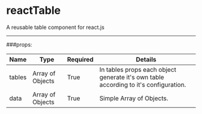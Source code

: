 # reactTable
A reusable table component for react.js

___

###props:

| Name | Type | Required | Details |
| ---- | ---- | -------- | ------- |
| tables | Array of Objects | True | In tables props each object generate it's own table according to it's configuration. |
| data | Array of Objects | True | Simple Array of Objects. |


